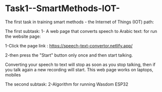 # Task1--SmartMethods-IOT-
The first task in training smart methods - the Internet of Things (IOT) path:

The first subtask:
1- A web page that converts speech to Arabic text:
for run the website page:

1-Click the page link : 
https://speech-text-convertor.netlify.app/

2-then press the "Start" button only once and then start talking.

Converting your speech to text will stop as soon as you stop talking, then if you talk again a new recording will start.
This web page works on laptops, mobiles


 
The second subtask:
2-Algorithm for running Wasdom ESP32
